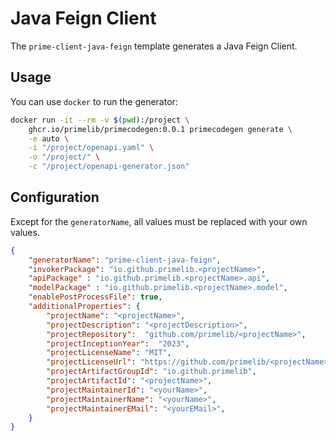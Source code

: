 # Java Feign Client

The `prime-client-java-feign` template generates a Java Feign Client.

## Usage

You can use `docker` to run the generator:

```bash
docker run -it --rm -v $(pwd):/project \
    ghcr.io/primelib/primecodegen:0.0.1 primecodegen generate \
    -e auto \
    -i "/project/openapi.yaml" \
    -o "/project/" \
    -c "/project/openapi-generator.json"
```

## Configuration

Except for the `generatorName`, all values must be replaced with your own values.


``` json title="openapi-generator.json"
{
	"generatorName": "prime-client-java-feign",
	"invokerPackage": "io.github.primelib.<projectName>",
	"apiPackage" : "io.github.primelib.<projectName>.api",
	"modelPackage" : "io.github.primelib.<projectName>.model",
	"enablePostProcessFile": true,
	"additionalProperties": {
		"projectName": "<projectName>",
		"projectDescription": "<projectDescription>",
		"projectRepository":  "github.com/primelib/<projectName>",
		"projectInceptionYear":  "2023",
		"projectLicenseName": "MIT",
		"projectLicenseUrl": "https://github.com/primelib/<projectName>/blob/main/LICENSE",
		"projectArtifactGroupId": "io.github.primelib",
		"projectArtifactId": "<projectName>",
		"projectMaintainerId": "<yourName>",
		"projectMaintainerName": "<yourName>",
		"projectMaintainerEMail": "<yourEMail>",
	}
}
```
